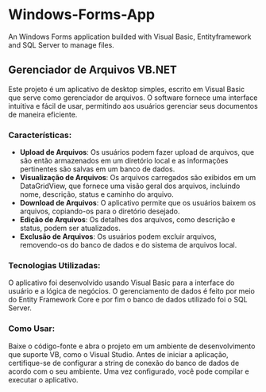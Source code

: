 # Windows-Forms-App
An Windows Forms application builded with Visual Basic, Entityframework and SQL Server to manage files.

## Gerenciador de Arquivos VB.NET
Este projeto é um aplicativo de desktop simples, escrito em Visual Basic que serve como gerenciador de arquivos. O software fornece uma interface intuitiva e fácil de usar, permitindo aos usuários gerenciar seus documentos de maneira eficiente.

### Características:
- **Upload de Arquivos**: Os usuários podem fazer upload de arquivos, que são então armazenados em um diretório local e as informações pertinentes são salvas em um banco de dados.
- **Visualização de Arquivos**: Os arquivos carregados são exibidos em um DataGridView, que fornece uma visão geral dos arquivos, incluindo nome, descrição, status e caminho do arquivo.
- **Download de Arquivos**: O aplicativo permite que os usuários baixem os arquivos, copiando-os para o diretório desejado.
- **Edição de Arquivos**: Os detalhes dos arquivos, como descrição e status, podem ser atualizados.
- **Exclusão de Arquivos**: Os usuários podem excluir arquivos, removendo-os do banco de dados e do sistema de arquivos local.

### Tecnologias Utilizadas:
O aplicativo foi desenvolvido usando Visual Basic para a interface do usuário e a lógica de negócios. O gerenciamento de dados é feito por meio do Entity Framework Core e por fim o banco de dados utilizado foi o SQL Server.

### Como Usar:
Baixe o código-fonte e abra o projeto em um ambiente de desenvolvimento que suporte VB, como o Visual Studio. Antes de iniciar a aplicação, certifique-se de configurar a string de conexão do banco de dados de acordo com o seu ambiente. Uma vez configurado, você pode compilar e executar o aplicativo.


